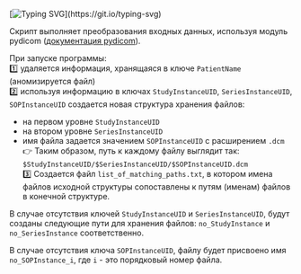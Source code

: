 [![Typing SVG](https://readme-typing-svg.herokuapp.com?font=Fira+Code&pause=4000&width=440&lines=%D0%92%D1%85%D0%BE%D0%B4%D0%BD%D1%8B%D0%B5+%D0%B4%D0%B0%D0%BD%D0%BD%D1%8B%D0%B5++%D0%B2+%D0%B4%D0%B8%D1%80%D0%B5%D0%BA%D1%82%D0%BE%D1%80%D0%B8%D0%B8+%60src%60.)](https://git.io/typing-svg)

Скрипт выполняет преобразования входных данных, используя модуль pydicom
([документация pydicom](https://pydicom.github.io/pydicom/stable)).

При запуске программы:</br>
:one: удаляется информация, хранящаяся в ключе `PatientName` (аномизируется файл)</br>
:two: используя информацию в ключах `StudyInstanceUID`, `SeriesInstanceUID`, `SOPInstanceUID` создается новая структура хранения файлов:</br>
* на первом уровне `StudyInstanceUID`</br>
* на втором уровне `SeriesInstanceUID`</br>
* имя файла задается значением `SOPInstanceUID` с расширением `.dcm`</br>
:point_right: Таким образом, путь к каждому файлу выглядит так: `$StudyInstanceUID/$SeriesInstanceUID/$SOPInstanceUID.dcm`</br>
:three: Создается файл `list_of_matching_paths.txt`, в котором имена файлов исходной структуры сопоставлены к путям (именам) файлов в конечной структуре.

В случае отсутствия ключей `StudyInstanceUID` и `SeriesInstanceUID`, будут созданы следующие пути для хранения файлов: 
`no_StudyInstance` и `no_SeriesInstance` соответственно.

В случае отсутствия ключа `SOPInstanceUID`, файлу будет присвоено имя `no_SOPInstance_i`, где `i` - это порядковый номер файла.